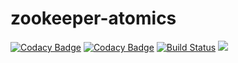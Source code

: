 # zookeeper-atomics

[![Codacy Badge](https://api.codacy.com/project/badge/grade/b29214ce1ff64ba88326cb9011ffbc54)](https://www.codacy.com/app/Sammers21/zookeeper-atomics)
[![Codacy Badge](https://api.codacy.com/project/badge/Coverage/fd054abb2dc94d9eb0993014e051ac58)](https://www.codacy.com/app/Sammers21/zookeeper-atomics?utm_source=github.com&amp;utm_medium=referral&amp;utm_content=Sammers21/zookeeper-atomics&amp;utm_campaign=Badge_Coverage)
[![Build Status](https://travis-ci.org/Sammers21/zookeeper-atomics.svg?branch=master)](https://travis-ci.org/Sammers21/zookeeper-atomics)
[![](https://jitpack.io/v/Sammers21/zookeeper-atomics.svg)](https://jitpack.io/#Sammers21/zookeeper-atomics)
